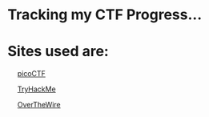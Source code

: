# **Tracking my CTF Progress...**

# Sites used are:

&nbsp;&nbsp;&nbsp;&nbsp;&nbsp;[picoCTF](https://www.picoctf.org/)

&nbsp;&nbsp;&nbsp;&nbsp;&nbsp;[TryHackMe](https://tryhackme.com/)

&nbsp;&nbsp;&nbsp;&nbsp;&nbsp;[OverTheWire](https://overthewire.org/wargames/)


